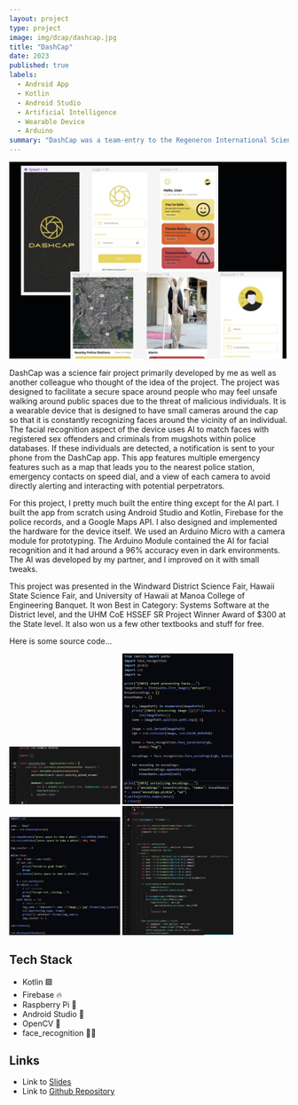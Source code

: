 ```yaml
---
layout: project
type: project
image: img/dcap/dashcap.jpg
title: "DashCap"
date: 2023
published: true
labels:
  - Android App
  - Kotlin
  - Android Studio
  - Artificial Intelligence
  - Wearable Device
  - Arduino
summary: "DashCap was a team-entry to the Regeneron International Science and Engineering Fair. It is a wearable device the uses cameras to ID potentially malicious individuals near you."
---
```


<div class="text-center p-4">
  <img width="500px" src="../img/dcap/bg.jpg" class="img-thumbnail" >
</div>

DashCap was a science fair project primarily developed by me as well as another colleague who thought of the idea of the project. The project was designed to facilitate a secure space around people who may feel unsafe walking around public spaces due to the threat of malicious individuals. It is a wearable device that is designed to have small cameras around the cap so that it is constantly recognizing faces around the vicinity of an individual. The facial recognition aspect of the device uses AI to match faces with registered sex offenders and criminals from mugshots within police databases. If these individuals are detected, a notification is sent to your phone from the DashCap app. This app features multiple emergency features such as a map that leads you to the nearest police station, emergency contacts on speed dial, and a view of each camera to avoid directly alerting and interacting with potential perpetrators.

For this project, I pretty much built the entire thing except for the AI part. I built the app from scratch using Android Studio and Kotlin, Firebase for the police records, and a Google Maps API. I also designed and implemented the hardware for the device itself. We used an Arduino Micro with a camera module for prototyping. The Arduino Module contained the AI for facial recognition and it had around a 96% accuracy even in dark environments. The AI was developed by my partner, and I improved on it with small tweaks.

This project was presented in the Windward District Science Fair, Hawaii State Science Fair, and University of Hawaii at Manoa College of Engineering Banquet. It won Best in Category: Systems Software at the District level, and the UHM CoE HSSEF SR Project Winner Award of $300 at the State level. It also won us a few other textbooks and stuff for free.

Here is some source code...
<div class="text-center p-4">
  <img width="200px" src="../img/dcap/sourcecode1.jpg" class="img-thumbnail" >
  <img width="200px" src="../img/dcap/sourcecode2.jpg" class="img-thumbnail" >
  <img width="200px" src="../img/dcap/sourcecode3.jpg" class="img-thumbnail" >
  <img width="200px" src="../img/dcap/sourcecode4.jpg" class="img-thumbnail" >
</div>

## Tech Stack
- Kotlin 🟪
- Firebase 🔥
- Raspberry Pi 🍓
- Android Studio 💚
- OpenCV 👾
- face_recognition 😶‍🌫️

## Links

- Link to [Slides](https://docs.google.com/presentation/d/1zbPpv_gK2V0kT8allo0QWK3V9DzuUiySDSKHdsRcRtw/edit?usp=sharing)
- Link to [Github Repository](https://github.com/ralph-uy-aes/dashcap)